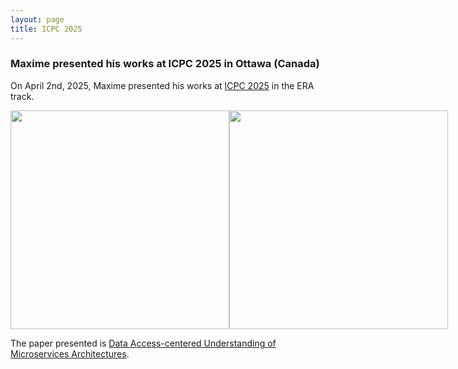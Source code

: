 ```yaml
---
layout: page
title: ICPC 2025
---
```


<h3>Maxime presented his works at ICPC 2025 in Ottawa (Canada)</h3>

On April 2nd, 2025, Maxime presented his works at <a href="https://conf.researchr.org/home/icpc-2025" target="_blank">ICPC 2025</a> in the ERA track.

<div style="display: flex; justify-content: space-around;">
    <img src="{{ site.baseurl }}/images/ICPC2025-3.jpg" height="350px"/>
    <br/>
    <img src="{{ site.baseurl }}/images/ICSE2025-1.jpg" height="350px"/>
</div>

The paper presented is <a href="https://researchportal.unamur.be/fr/publications/understanding-data-access-in-microservices-applications-using-int" target="_blank">Data Access-centered Understanding of Microservices Architectures</a>.